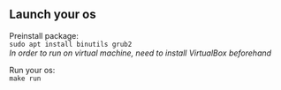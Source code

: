 ## Launch your os
Preinstall package:  
`sudo apt install binutils grub2`  
*In order to run on virtual machine, need to install VirtualBox beforehand*  

    
Run your os:  
`make run`  
